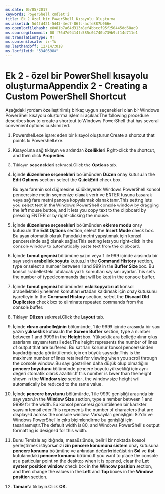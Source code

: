 ```yaml
---
ms.date: 06/05/2017
keywords: PowerShell cmdlet'i
title: Ek 2 Özel bir PowerShell Kısayolu Oluşturma
ms.assetid: 5d4fd421-5d43-4ec7-86fd-acfe887b066e
ms.openlocfilehash: e8081b7a64d313c8ef4bbccf95f250445dd68ad9
ms.sourcegitcommit: 00ff76d7d9414fe585c04740b739b9cf14d711e1
ms.translationtype: MT
ms.contentlocale: tr-TR
ms.lasthandoff: 12/14/2018
ms.locfileid: "53405988"
---
```

# <a name="appendix-2---creating-a-custom-powershell-shortcut"></a><span data-ttu-id="682fb-103">Ek 2 - özel bir PowerShell kısayolu oluşturma</span><span class="sxs-lookup"><span data-stu-id="682fb-103">Appendix 2 - Creating a Custom PowerShell Shortcut</span></span>

<span data-ttu-id="682fb-104">Aşağıdaki yordam özelleştirilmiş birkaç uygun seçenekleri olan bir Windows PowerShell kısayolu oluşturma işlemini açıklar.</span><span class="sxs-lookup"><span data-stu-id="682fb-104">The following procedure describes how to create a shortcut to Windows PowerShell that has several convenient options customized.</span></span>

1. <span data-ttu-id="682fb-105">Powershell.exe işaret eden bir kısayol oluşturun.</span><span class="sxs-lookup"><span data-stu-id="682fb-105">Create a shortcut that points to Powershell.exe.</span></span>

2. <span data-ttu-id="682fb-106">Kısayoluna sağ tıklayın ve ardından **özellikleri**.</span><span class="sxs-lookup"><span data-stu-id="682fb-106">Right-click the shortcut, and then click **Properties**.</span></span>

3. <span data-ttu-id="682fb-107">Tıklayın **seçenekleri** sekmesi.</span><span class="sxs-lookup"><span data-stu-id="682fb-107">Click the **Options** tab.</span></span>

4. <span data-ttu-id="682fb-108">İçinde **düzenleme seçenekleri** bölümünden **Düzen** onay kutusu.</span><span class="sxs-lookup"><span data-stu-id="682fb-108">In the **Edit Options** section, select the **QuickEdit** check box.</span></span>

    <span data-ttu-id="682fb-109">Bu ayar farenin sol düğmesine sürükleyerek Windows PowerShell konsol penceresine metin seçmenize olanak verir ve ENTER tuşuna basarak veya sağ fare metni panoya kopyalamak olanak tanır.</span><span class="sxs-lookup"><span data-stu-id="682fb-109">This setting lets you select text in the Windows PowerShell console window by dragging the left mouse button, and it lets you copy text to the clipboard by pressing ENTER or by right-clicking the mouse.</span></span>

5. <span data-ttu-id="682fb-110">İçinde **düzenleme seçenekleri** bölümünden **ekleme modu** onay kutusu.</span><span class="sxs-lookup"><span data-stu-id="682fb-110">In the **Edit Options** section, select the **Insert Mode** check box.</span></span> <span data-ttu-id="682fb-111">Bu ayarı otomatik olarak Panodaki metni yapıştırmak için konsol penceresinde sağ olanak sağlar.</span><span class="sxs-lookup"><span data-stu-id="682fb-111">This setting lets you right-click in the console window to automatically paste text from the clipboard.</span></span>

6. <span data-ttu-id="682fb-112">İçinde **komut geçmişi** bölümüne yazın veya 1 ile 999 içinde arasında bir sayı seçin **arabellek boyutu** kutusu.</span><span class="sxs-lookup"><span data-stu-id="682fb-112">In the **Command History** section, type or select a number between 1 and 999 in the **Buffer Size** box.</span></span> <span data-ttu-id="682fb-113">Bu konsol arabellekteki tutulacak yazılı komutları sayısını ayarlar.</span><span class="sxs-lookup"><span data-stu-id="682fb-113">This sets the number of typed commands that will be kept in the console buffer.</span></span>

7. <span data-ttu-id="682fb-114">İçinde **komut geçmişi** bölümünden **eski kopyaları at** konsol arabellekteki yinelenen komutları ortadan kaldırmak için onay kutusunu işaretleyin.</span><span class="sxs-lookup"><span data-stu-id="682fb-114">In the **Command History** section, select the **Discard Old Duplicates** check box to eliminate repeated commands from the console buffer.</span></span>

8. <span data-ttu-id="682fb-115">Tıklayın **Düzen** sekmesi.</span><span class="sxs-lookup"><span data-stu-id="682fb-115">Click the **Layout** tab.</span></span>

9. <span data-ttu-id="682fb-116">İçinde **ekran arabelleğinin** bölümünde, 1 ile 9999 içinde arasında bir sayı yazın **yükseklik** kutusu.</span><span class="sxs-lookup"><span data-stu-id="682fb-116">In the **Screen Buffer** section, type a number between 1 and 9999 in the **Height** box.</span></span> <span data-ttu-id="682fb-117">Yükseklik ara belleğe alınır çıkış satırlarını sayısını temsil eder.</span><span class="sxs-lookup"><span data-stu-id="682fb-117">The height represents the number of lines of output that are buffered.</span></span> <span data-ttu-id="682fb-118">Bu satırları korunur konsol penceresinden kaydırdığınızda görüntülemek için en büyük sayısıdır.</span><span class="sxs-lookup"><span data-stu-id="682fb-118">This is the maximum number of lines retained for viewing when you scroll through the console window.</span></span> <span data-ttu-id="682fb-119">Bu sayı gösterilen daha düşük olup olmadığını **pencere boyutunu** bölümünde pencere boyutu yüksekliği için aynı değeri otomatik olarak azaltılır.</span><span class="sxs-lookup"><span data-stu-id="682fb-119">If this number is lower than the height shown in the **Window size** section, the window size height will automatically be reduced to the same value.</span></span>

10. <span data-ttu-id="682fb-120">İçinde **pencere boyutunu** bölümünde, 1 ile 9999 genişliği arasında bir sayı yazın.</span><span class="sxs-lookup"><span data-stu-id="682fb-120">In the **Window Size** section, type a number between 1 and 9999 for the width.</span></span> <span data-ttu-id="682fb-121">Bu konsol penceresi görüntülenen bir karakter sayısını temsil eder.</span><span class="sxs-lookup"><span data-stu-id="682fb-121">This represents the number of characters that are displayed across the console window.</span></span> <span data-ttu-id="682fb-122">Varsayılan genişliğini 80'dir ve Windows PowerShell'in çıktı biçimlendirme bu genişliği için tasarlanmıştır.</span><span class="sxs-lookup"><span data-stu-id="682fb-122">The default width is 80, and Windows PowerShell's output formatting is designed for this width.</span></span>

11. <span data-ttu-id="682fb-123">Bunu Temizle açıldığında, masaüstünde, belirli bir noktada konsol yerleştirmek istiyorsanız **izin pencere konumunu sistem** onay kutusuna **pencere konumu** bölümüne ve ardından değerlerideğiştirin **Sol** ve **üst** kutularındaki **pencere konumu** bölümü.</span><span class="sxs-lookup"><span data-stu-id="682fb-123">If you want to place the console at a particular point on the desktop when it is opened, clear the **Let system position window** check box in the **Window position** section, and then change the values in the **Left** and **Top** boxes in the **Window position** section.</span></span>

12. <span data-ttu-id="682fb-124">**Tamam**’a tıklayın.</span><span class="sxs-lookup"><span data-stu-id="682fb-124">Click **OK**.</span></span>